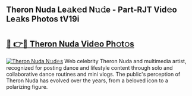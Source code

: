 ## Theron Nuda Le𝚊k𝚎d N𝚞𝚍e - Part-RJT Vid𝚎o Le𝚊ks Photos tV19i

# <h2><a href="http://fbdg06.evod.top/?m=Theron+Nuda">🔗 👉🔴 Theron Nuda Vid𝚎o Ph𝚘t𝚘s</a></h2>

[![Theron Nuda N𝚞d𝚎s](https://i.imgur.com/8V9OHl7.gif)](http://fbdg06.evod.top/?m=Theron+Nuda)
Web celebrity Theron Nuda and multimedia artist, recognized for posting dance and lifestyle content through solo and collaborative dance routines and mini vlogs. The public's perception of Theron Nuda has evolved over the years, from a beloved icon to a polarizing figure. 

